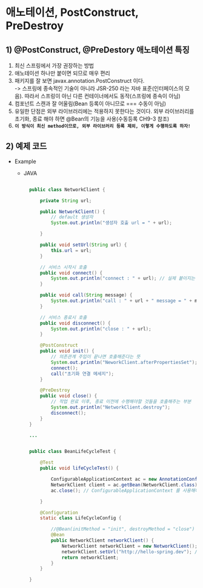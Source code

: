 <link href="../md_config/style.css" rel="stylesheet">

# 애노테이션, PostConstruct, PreDestroy

## 1) @PostConstruct, @PreDestory 애노테이션 특징

1. 최신 스프링에서 가장 권장하는 방법
2. 애노테이션 하나만 붙이면 되므로 매우 편리
3. 패키지를 잘 보면 javax.annotation.PostConstruct 이다.  
   -> 스프링에 종속적인 기술이 아니라 JSR-250 라는 자바 표준(인터페이스의 모음). 따라서 스프링이 아닌 다른 컨테이너에서도 동작(스프링에 종속이 아님)
4. 컴포넌트 스캔과 잘 어울림(Bean 등록이 아니므로 === 수동이 아님)
5. 유일한 단점은 외부 라이브러리에는 적용하지 못한다는 것이다. 외부 라이브러리를 초기화, 종료 해야 하면 @Bean의 기능을 사용(수동등록 CH9-3 참조)
6. **`이 방식이 최신 method이므로, 외부 라이브러리 등록 제외, 이렇게 수행하도록 하자!`**

## 2) 예제 코드

- Example

  - JAVA

    ```JAVA

      public class NetworkClient {

          private String url;

          public NetworkClient() {
              // default 생성자
              System.out.println("생성자 호출 url = " + url);

          }

          public void setUrl(String url) {
              this.url = url;
          }

          // 서비스 시작시 호출
          public void connect() {
              System.out.println("connect : " + url); // 실제 붙이지는 않고 호출만 확인
          }

          public void call(String message) {
              System.out.println("call : " + url + " message = " + message);
          }

          // 서비스 종료시 호출
          public void disconnect() {
              System.out.println("close : " + url);
          }

          @PostConstruct
          public void init() {
              // 의존관계 주입이 끝나면 호출해준다는 뜻
              System.out.println("NeworkClient.afterPropertiesSet");
              connect();
              call("초기화 연결 메세지");
          }

          @PreDestroy
          public void close() {
              // 작업 완료 이후, 종료 이전에 수행해야할 것들을 호출해주는 부분
              System.out.println("NetworkClient.destroy");
              disconnect();
          }
      }

      ...


      public class BeanLifeCycleTest {

          @Test
          public void lifeCycleTest() {

              ConfigurableApplicationContext ac = new AnnotationConfigApplicationContext(LifeCycleConfig.class);
              NetworkClient client = ac.getBean(NetworkClient.class);
              ac.close(); // ConfigurableApplicationContext 를 사용해야 사용 가능, AnnotationConfigApplicationContext 보다 상위 context

          }

          @Configuration
          static class LifeCycleConfig {

              //@Bean(initMethod = "init", destroyMethod = "close")
              @Bean
              public NetworkClient networkClient() {
                  NetworkClient networkClient = new NetworkClient();
                  networkClient.setUrl("http://hello-spring.dev"); // 모종의 이유로, 객체 생성이후 메서드들이 실행되어야 하는 경우가 있음
                  return networkClient;
              }
          }

      }

    ```
